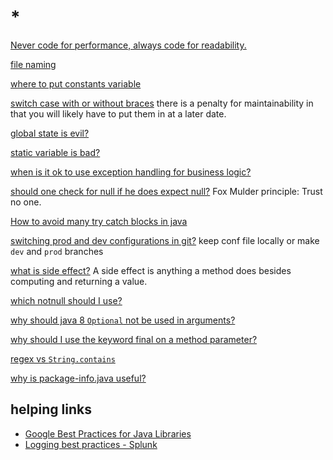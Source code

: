 # *

[Never code for performance, always code for readability.](https://stackoverflow.com/a/1923866)

[file naming](https://stackoverflow.com/questions/421965/anyone-else-find-naming-classes-and-methods-one-of-the-most-difficult-parts-in-p)

[where to put constants variable](https://softwareengineering.stackexchange.com/questions/290006/good-practice-to-hold-constants-in-their-own-file)

[switch case with or without braces](https://stackoverflow.com/a/633536/11844003) there is a penalty for maintainability in that you will likely have to put them in at a later date.

[global state is evil?](https://softwareengineering.stackexchange.com/questions/148108/why-is-global-state-so-evil)

[static variable is bad?](https://stackoverflow.com/questions/12492969/static-variables-good-or-bad)

[when is it ok to use exception handling for business logic?](https://stackoverflow.com/questions/5378005/when-is-it-ok-to-use-exception-handling-for-business-logic)

[should one check for null if he does expect null?](https://softwareengineering.stackexchange.com/questions/147480/should-one-check-for-null-if-he-does-not-expect-null) Fox Mulder principle: Trust no one.

[How to avoid many try catch blocks in java](https://stackoverflow.com/questions/6589489/how-to-avoid-many-try-catch-blocks-in-java)

[switching prod and dev configurations in git?](https://stackoverflow.com/questions/42857512/best-approach-switching-between-prod-and-dev-configurations-in-git) keep conf file locally or make `dev` and `prod` branches

[what is side effect?](https://stackoverflow.com/a/1073932/11844003) A side effect is anything a method does besides computing and returning a value.

[which notnull should I use?](https://stackoverflow.com/questions/4963300/which-notnull-java-annotation-should-i-use)

[why should java 8 `Optional` not be used in arguments?](https://stackoverflow.com/questions/31922866/why-should-java-8s-optional-not-be-used-in-arguments)

[why should I use the keyword final on a method parameter?](https://stackoverflow.com/questions/500508/why-should-i-use-the-keyword-final-on-a-method-parameter-in-java)

[regex vs `String.contains`](https://stackoverflow.com/questions/2023792/regex-vs-contains-best-performance)

[why is package-info.java useful?](https://stackoverflow.com/questions/22095487/why-is-package-info-java-useful)

## helping links

- [Google Best Practices for Java Libraries](https://jlbp.dev/)
- [Logging best practices - Splunk](https://dev.splunk.com/enterprise/docs/developapps/addsupport/logging/loggingbestpractices/)
